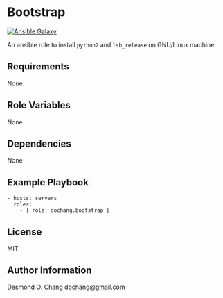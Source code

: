 Bootstrap
=========

[![Ansible Galaxy](https://img.shields.io/badge/galaxy-dochang.bootstrap-blue.svg)](https://galaxy.ansible.com/list#/roles/1847)

An ansible role to install `python2` and `lsb_release` on GNU/Linux machine.

Requirements
------------

None

Role Variables
--------------

None

Dependencies
------------

None

Example Playbook
----------------

    - hosts: servers
      roles:
        - { role: dochang.bootstrap }

License
-------

MIT

Author Information
------------------

Desmond O. Chang <dochang@gmail.com>
